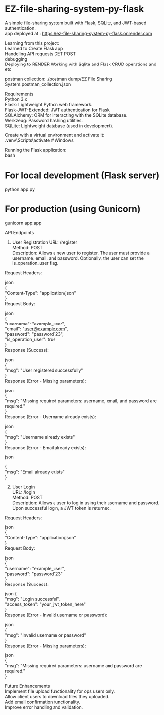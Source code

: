 # EZ-file-sharing-system-py-flask
A simple file-sharing system built with Flask, SQLite, and JWT-based authentication.  
app deployed at : https://ez-file-sharing-system-py-flask.onrender.com

Learning from this project:  
Learned to Create Flask app    
Handeling API requests GET POST  
debugging  
Deploying to RENDER
Working with Sqlite and Flask CRUD operations and etc


postman collection: ./postman dump/EZ File Sharing System.postman_collection.json

Requirements    
Python 3.x      
Flask: Lightweight Python web framework.  
Flask-JWT-Extended: JWT authentication for Flask.  
SQLAlchemy: ORM for interacting with the SQLite database.    
Werkzeug: Password hashing utilities.  
SQLite: Lightweight database (used in development).    
         

Create with a virtual environment and activate it:    
.venv\Scripts\activate  # Windows             

Running the Flask application:        
bash             
# For local development (Flask server)    
python app.py    

# For production (using Gunicorn)    
gunicorn app:app          

API Endpoints            
1. User Registration
URL: /register      
Method: POST      
Description: Allows a new user to register. The user must provide a username, email, and password. Optionally, the user can set the is_operation_user flag.      

Request Headers:        

json      
{      
    "Content-Type": "application/json"      
}      
Request Body:      

json      
{      
    "username": "example_user",      
    "email": "user@example.com",      
    "password": "password123",      
    "is_operation_user": true      
}      
Response (Success):      

json      
{      
    "msg": "User registered successfully"      
}      
Response (Error - Missing parameters):      
    
json    
{        
    "msg": "Missing required parameters: username, email, and password are required."      
}      
Response (Error - Username already exists):      

json    
{      
    "msg": "Username already exists"      
}      
Response (Error - Email already exists):    

json    

{      
    "msg": "Email already exists"    
}      

2. User Login      
URL: /login      
Method: POST      
Description: Allows a user to log in using their username and password. Upon successful login, a JWT token is returned.        
      
Request Headers:      
            
json             
{            
    "Content-Type": "application/json"            
}                                                          
Request Body:        
                
json      
{            
    "username": "example_user",      
    "password": "password123"      
}            
Response (Success):      
                          
json
{          
    "msg": "Login successful",      
    "access_token": "your_jwt_token_here"      
}      
Response (Error - Invalid username or password):      
        
json      
{      
    "msg": "Invalid username or password"      
}      
Response (Error - Missing parameters):      

json     
{      
    "msg": "Missing required parameters: username and password are required."      
}      

                                                                                   
                                

Future Enhancements                                                      
Implement file upload functionality for ops users only.                        
Allow client users to download files they uploaded.                                    
Add email confirmation functionality.                                
Improve error handling and validation.                
